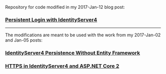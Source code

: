 Repository for code modified in my 2017-Jan-12 blog post:

### [Persistent Login with IdentityServer4](https://mcguirev10.com/2018/01/12/persistent-login-with-identityserver.html)

---

The modifications are meant to be used with the work from my 2017-Jan-02 and Jan-05 posts:

### [IdentityServer4 Persistence Without Entity Framework](https://mcguirev10.com/2018/01/02/identityserver4-without-entity-framework.html)

### [HTTPS in IdentityServer4 and ASP.NET Core 2](https://mcguirev10.com/2018/01/05/https-identityserver-aspnetcore.html)

